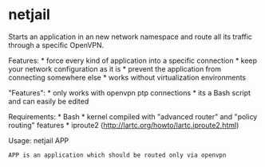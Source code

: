 # netjail

Starts an application in an new network namespace and route all its traffic through a specific OpenVPN.

Features:
	* force every kind of application into a specific connection
	* keep your network configuration as it is
	* prevent the application from connecting somewhere else
	* works without virtualization environments

"Features":
	* only works with openvpn ptp connections
	* its a Bash script and can easily be edited

Requirements:
	* Bash
	* kernel compiled with "advanced router" and "policy routing" features
	* iproute2 (http://lartc.org/howto/lartc.iproute2.html)

Usage: netjail APP

	APP is an application which should be routed only via openvpn
